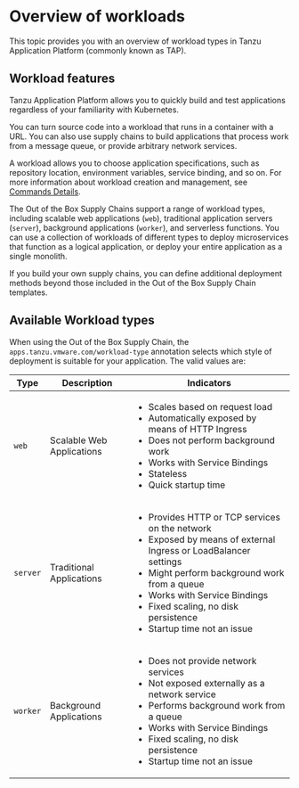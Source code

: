 # Overview of workloads

This topic provides you with an overview of workload types in Tanzu Application Platform
(commonly known as TAP).

## Workload features

Tanzu Application Platform allows you to quickly build and test applications regardless of your
familiarity with Kubernetes.

You can turn source code into a workload that runs in a container with a URL.
You can also use supply chains to build applications that process work from a message queue,
or provide arbitrary network services.

A workload allows you to choose application specifications, such as
repository location, environment variables, service binding, and so on.
For more information about workload creation and management, see
[Commands Details](../cli-plugins/apps/command-reference/commands-details.hbs.md).

The Out of the Box Supply Chains support a range of workload types, including scalable web
applications (`web`), traditional application servers (`server`), background applications
(`worker`), and serverless functions. You can use a collection of workloads of different types to
deploy microservices that function as a logical application, or deploy your entire application as a
single monolith.

If you build your own supply chains, you can define additional deployment methods beyond those
included in the Out of the Box Supply Chain templates.

## <a id="types"></a> Available Workload types

When using the Out of the Box Supply Chain, the `apps.tanzu.vmware.com/workload-type` annotation
selects which style of deployment is suitable for your application. The valid values are:

<table>
<thead>
<tr>
  <th>Type</th>
  <th>Description</th>
  <th>Indicators</th>
</tr>
</thead>
<tbody>
<tr>
  <td><code>web<code></td>
  <td>Scalable Web Applications</td>
  <td>
    <ul>
      <li>Scales based on request load</li>
      <li>Automatically exposed by means of HTTP Ingress</li>
      <li>Does not perform background work</li>
      <li>Works with Service Bindings</li>
      <li>Stateless</li>
      <li>Quick startup time</li>
    </ul>
  </td>
</tr>
<tr>
  <td><code>server<code></td>
  <td>Traditional Applications</td>
  <td>
    <ul>
      <li>Provides HTTP or TCP services on the network</li>
      <li>Exposed by means of external Ingress or LoadBalancer settings</li>
      <li>Might perform background work from a queue</li>
      <li>Works with Service Bindings</li>
      <li>Fixed scaling, no disk persistence</li>
      <li>Startup time not an issue</li>
    </ul>
  </td>
</tr>
<tr>
  <td><code>worker<code></td>
  <td>Background Applications</td>
  <td>
    <ul>
      <li>Does not provide network services</li>
      <li>Not exposed externally as a network service</li>
      <li>Performs background work from a queue</li>
      <li>Works with Service Bindings</li>
      <li>Fixed scaling, no disk persistence</li>
      <li>Startup time not an issue</li>
    </ul>
  </td>
</tr>
</tbody>
</table>